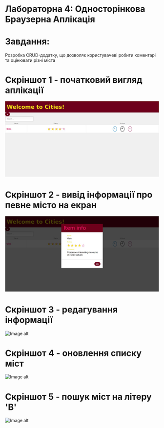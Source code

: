 # Лабораторна 4: Односторінкова Браузерна Аплікація
# Завдання: 
Розробка CRUD-додатку, що дозволяє користувачеві робити коментарі та оцінювати різні міста
# Скріншот 1 - початковий вигляд аплікації
![Image alt](https://github.com/DariiaZ/lab_4/blob/master/кпп/184ed6e2-d9b3-4e02-9f79-e92383a1d3de.jpg)<br>
# Скріншот 2 - вивід інформації про певне місто на екран
![Image alt](https://github.com/DariiaZ/lab_4/blob/master/кпп/828029b2-cd03-4d36-a7f7-4f5e94738f8e.jpg)<br>
# Скріншот 3 - редагування інформації 
![Image alt](https://github.com/DariiaZ/lab2/blob/master/кпп/493059aa-02f5-4063-91d9-bc9011fa469f.jpg)<br>
# Скріншот 4 - оновлення списку міст
![Image alt](https://github.com/DariiaZ/lab2/blob/master/кпп/ddf92b88-cc32-4aea-a54a-5a0c61514126.jpg)<br>
# Скріншот 5 - пошук міст на літеру 'B'
![Image alt](https://github.com/DariiaZ/lab2/blob/master/кпп/5eef11bd-87d6-48fc-a17c-03f4cfaddbac.jpg)<br>

